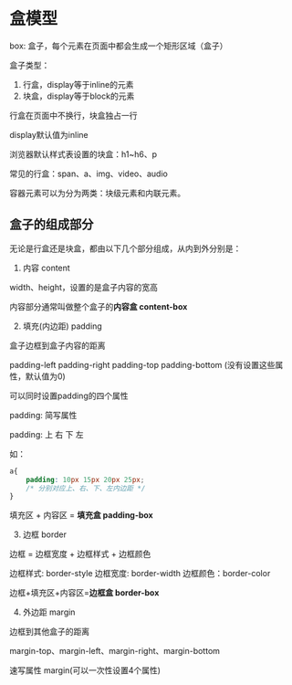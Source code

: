 # 盒模型

box: 盒子，每个元素在页面中都会生成一个矩形区域（盒子）

盒子类型：

1. 行盒，display等于inline的元素
2. 块盒，display等于block的元素

行盒在页面中不换行，块盒独占一行

display默认值为inline

浏览器默认样式表设置的块盒：h1~h6、p

常见的行盒：span、a、img、video、audio

容器元素可以为分为两类：块级元素和内联元素。


## 盒子的组成部分

无论是行盒还是块盒，都由以下几个部分组成，从内到外分别是：

1. 内容 content

width、height，设置的是盒子内容的宽高

内容部分通常叫做整个盒子的**内容盒 content-box**     

2. 填充(内边距) padding

盒子边框到盒子内容的距离


padding-left   padding-right   padding-top  padding-bottom (没有设置这些属性，默认值为0)

可以同时设置padding的四个属性

padding: 简写属性

padding: 上 右 下 左

如：
```css
a{
    padding: 10px 15px 20px 25px;
    /* 分别对应上、右、下、左内边距 */
}
```
填充区 + 内容区 = **填充盒 padding-box**

3. 边框 border

边框 = 边框宽度 + 边框样式 + 边框颜色

边框样式: border-style
边框宽度: border-width
边框颜色：border-color

边框+填充区+内容区=**边框盒 border-box**

4. 外边距 margin 

边框到其他盒子的距离

margin-top、margin-left、margin-right、margin-bottom

速写属性 margin(可以一次性设置4个属性)
